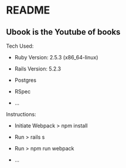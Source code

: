 # README

## Ubook is the Youtube of books

Tech Used:

* Ruby Version: 2.5.3 (x86_64-linux)

* Rails Version: 5.2.3

* Postgres

* RSpec

* ...

Instructions:

* Initiate Webpack > npm install

* Run > rails s

* Run > npm run webpack

* ...
